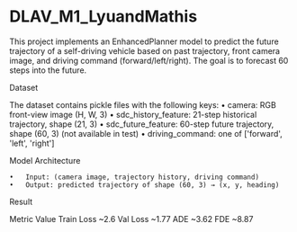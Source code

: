# DLAV_M1_LyuandMathis
This project implements an EnhancedPlanner model to predict the future trajectory of a self-driving vehicle based on past trajectory, front camera image, and driving command (forward/left/right). The goal is to forecast 60 steps into the future.

Dataset

The dataset contains pickle files with the following keys:
	•	camera: RGB front-view image (H, W, 3)
	•	sdc_history_feature: 21-step historical trajectory, shape (21, 3)
	•	sdc_future_feature: 60-step future trajectory, shape (60, 3) (not available in test)
	•	driving_command: one of ['forward', 'left', 'right']

 Model Architecture

 	•	Input: (camera image, trajectory history, driving command)
	•	Output: predicted trajectory of shape (60, 3) → (x, y, heading)

Result

Metric	Value
Train Loss	~2.6
Val Loss	~1.77
ADE	~3.62
FDE	~8.87
